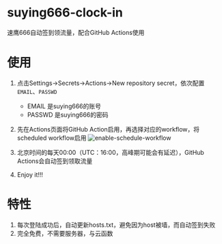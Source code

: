 # suying666-clock-in

速鹰666自动签到领流量，配合GitHub Actions使用

# 使用
1. 点击Settings->Secrets->Actions->New repository secret，依次配置`EMAIL`、`PASSWD`
    - EMAIL 是suying666的账号
    - PASSWD 是suying666的密码

2. 先在Actions页面将GitHub Action启用，再选择对应的workflow，将scheduled workflow启用
   ![enable-schedule-workflow](https://user-images.githubusercontent.com/90035785/224888848-be15ba52-1892-4a2b-9cef-b321b9a25165.jpg)

3. 北京时间的每天00:00（UTC：16:00，高峰期可能会有延迟），GitHub Actions会自动签到领取流量

4. Enjoy it!!!

# 特性

1. 每次登陆成功后，自动更新hosts.txt，避免因为host被墙，而自动签到失败
2. 完全免费，不需要服务器，与云函数
